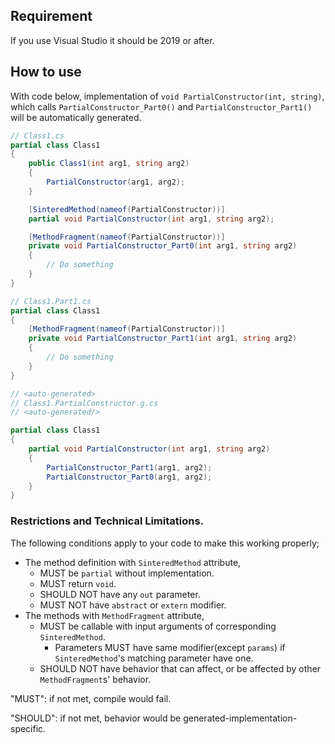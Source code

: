 ﻿## Requirement

If you use Visual Studio it should be 2019 or after.

## How to use

With code below, implementation of `void PartialConstructor(int, string)`, which calls
`PartialConstructor_Part0()` and `PartialConstructor_Part1()` will be automatically generated.

```cs
// Class1.cs
partial class Class1
{
    public Class1(int arg1, string arg2)
    {
        PartialConstructor(arg1, arg2);
    }

    [SinteredMethod(nameof(PartialConstructor))]
    partial void PartialConstructor(int arg1, string arg2);

    [MethodFragment(nameof(PartialConstructor))]
    private void PartialConstructor_Part0(int arg1, string arg2)
    {
        // Do something
    }
}

// Class1.Part1.cs
partial class Class1
{
    [MethodFragment(nameof(PartialConstructor))]
    private void PartialConstructor_Part1(int arg1, string arg2)
    {
        // Do something
    }
}
```

```cs
// <auto-generated>
// Class1.PartialConstructor.g.cs
// <auto-generated/>

partial class Class1
{
    partial void PartialConstructor(int arg1, string arg2)
    {
        PartialConstructor_Part1(arg1, arg2);
        PartialConstructor_Part0(arg1, arg2);
    }
}
```

### Restrictions and Technical Limitations.

The following conditions apply to your code to make this working properly;
- The method definition with `SinteredMethod` attribute,
  - MUST be `partial` without implementation.
  - MUST return `void`.
  - SHOULD NOT have any `out` parameter.
  - MUST NOT have `abstract` or `extern` modifier.
- The methods with `MethodFragment` attribute,
  - MUST be callable with input arguments of corresponding `SinteredMethod`.
    - Parameters MUST have same modifier(except `params`) if `SinteredMethod`'s matching parameter have one.
  - SHOULD NOT have behavior that can affect, or be affected by other `MethodFragment`s' behavior.

"MUST": if not met, compile would fail.

"SHOULD": if not met, behavior would be generated-implementation-specific.
